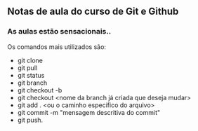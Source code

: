 ## Notas de aula do curso de Git e Github

### As aulas estão sensacionais..

 Os comandos mais utilizados são: 
 * git clone
 *  git pull
 * git status
 * git branch
 * git checkout -b <nome da branch a ser criada e altenar para ela>
 * git checkout <nome da branch já criada que deseja mudar>
 * git add . <ou o caminho específico do arquivo>
 * git commit -m "mensagem descritiva do commit"
 * git push.  